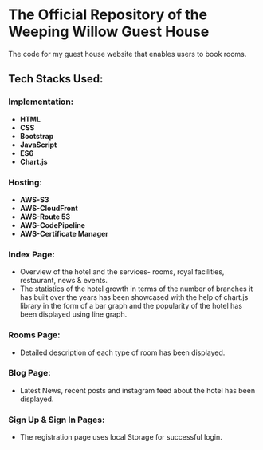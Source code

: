 # The Official Repository of the Weeping Willow Guest House
 The code for my guest house website that enables users to book rooms.
 
 ## Tech Stacks Used:
 ### Implementation:
- **HTML**
- **CSS**
- **Bootstrap**
- **JavaScript**
- **ES6**
- **Chart.js**

### Hosting:
- **AWS-S3**
- **AWS-CloudFront**
- **AWS-Route 53**
- **AWS-CodePipeline**
- **AWS-Certificate Manager**

### Index Page:
- Overview of the hotel and the services- rooms, royal facilities, restaurant, news & events. 
- The statistics of the hotel growth in terms of the number of branches it has built over the years has been showcased with the help of chart.js library in the form of a bar graph and the popularity of the hotel has been displayed using line graph.
<!-- <img width="917" alt="Screenshot (635)" src="https://user-images.githubusercontent.com/63995316/87634867-bf150a80-c75b-11ea-98c5-fe2fae07b9ee.png">
<img width="912" alt="Screenshot (638)" src="https://user-images.githubusercontent.com/63995316/87634881-c5a38200-c75b-11ea-9c15-8870af46b676.png"> -->



 ### Rooms Page:
 - Detailed description of each type of room has been displayed.
<!--  <img width="929" alt="Screenshot (640)" src="https://user-images.githubusercontent.com/63995316/87635067-174c0c80-c75c-11ea-9918-d99475e52a5f.png"> -->


 
 ### Blog Page:
 - Latest News, recent posts and instagram feed about the hotel has been displayed.
 
 ### Sign Up & Sign In Pages:
 - The registration page uses local Storage for successful login.
<!--  <img width="753" alt="Screenshot (641)" src="https://user-images.githubusercontent.com/63995316/87635078-1b782a00-c75c-11ea-8d46-4665c87f5923.png"> -->


 
<!-- ## Designed By VUkosi Moyane -->


